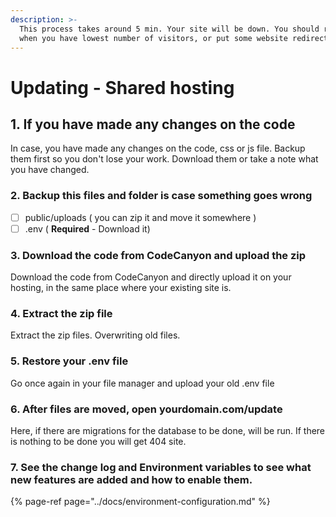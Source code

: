 ```yaml
---
description: >-
  This process takes around 5 min. Your site will be down. You should run it
  when you have lowest number of visitors, or put some website redirect.
---
```


# Updating - Shared hosting

## 1. If you have made any changes on the code

In case, you have made any changes on the code, css or js file. Backup them first so you don't lose your work. Download them or take a note what you have changed.

### 2. Backup this files and folder is case something goes wrong

* [ ] public/uploads  \( you can zip it and move it somewhere \)
* [ ] .env \( **Required**  - Download it\)

### 3. Download the code from CodeCanyon and upload the zip

Download the code from CodeCanyon and directly upload it on your hosting, in the same place where your existing site is.

### 4. Extract the zip file

Extract the zip files. Overwriting old files.

### **5. Restore your .env file**

Go once again in your file manager and upload your old .env file

### 6. After files are moved, open yourdomain.com/update

Here, if there are migrations for the database to be done, will be run. If there is nothing to be done you will get 404 site.

### 7. See the change log and Environment variables to see what new features are added and how to enable them.

{% page-ref page="../docs/environment-configuration.md" %}

